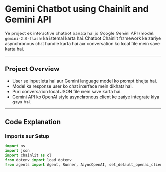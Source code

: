 # Gemini Chatbot using Chainlit and Gemini API

Ye project ek interactive chatbot banata hai jo Google Gemini API (model: `gemini-2.0-flash`) ka istemal karta hai. Chatbot Chainlit framework ke zariye asynchronous chat handle karta hai aur conversation ko local file mein save karta hai.

---

## Project Overview

- User se input leta hai aur Gemini language model ko prompt bhejta hai.
- Model ka response user ko chat interface mein dikhata hai.
- Puri conversation local JSON file mein save karta hai.
- Gemini API ko OpenAI style asynchronous client ke zariye integrate kiya gaya hai.

---

## Code Explanation

### Imports aur Setup

```python
import os
import json
import chainlit as cl
from dotenv import load_dotenv
from agents import Agent, Runner, AsyncOpenAI, set_default_openai_client, set_tracing_disabled, OpenAIChatCompletionsModel
